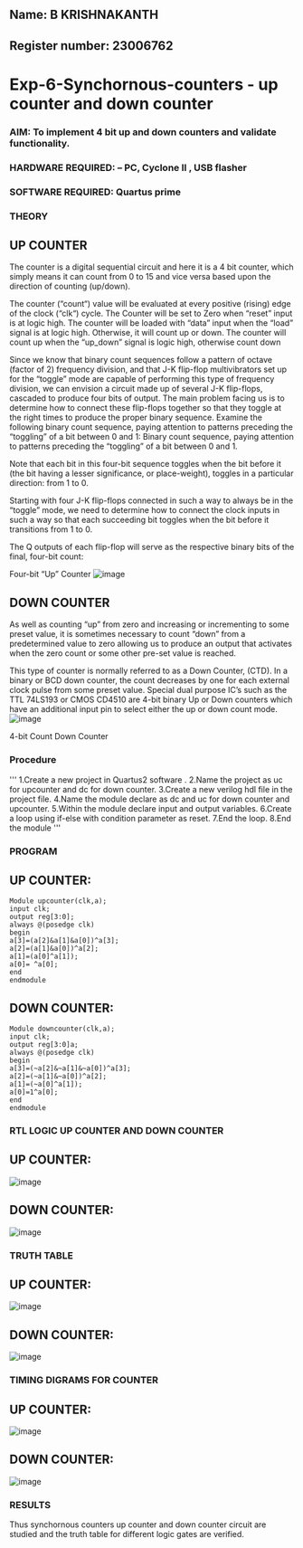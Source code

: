 ## Name: B KRISHNAKANTH
## Register number: 23006762
# Exp-6-Synchornous-counters - up counter and down counter 
### AIM: To implement 4 bit up and down counters and validate  functionality.
### HARDWARE REQUIRED:  – PC, Cyclone II , USB flasher
### SOFTWARE REQUIRED:   Quartus prime
### THEORY 

## UP COUNTER 
The counter is a digital sequential circuit and here it is a 4 bit counter, which simply means it can count from 0 to 15 and vice versa based upon the direction of counting (up/down). 

The counter (“count“) value will be evaluated at every positive (rising) edge of the clock (“clk“) cycle.
The Counter will be set to Zero when “reset” input is at logic high.
The counter will be loaded with “data” input when the “load” signal is at logic high. Otherwise, it will count up or down.
The counter will count up when the “up_down” signal is logic high, otherwise count down

Since we know that binary count sequences follow a pattern of octave (factor of 2) frequency division, and that J-K flip-flop multivibrators set up for the “toggle” mode are capable of performing this type of frequency division, we can envision a circuit made up of several J-K flip-flops, cascaded to produce four bits of output.
The main problem facing us is to determine how to connect these flip-flops together so that they toggle at the right times to produce the proper binary sequence.
Examine the following binary count sequence, paying attention to patterns preceding the “toggling” of a bit between 0 and 1:
Binary count sequence, paying attention to patterns preceding the “toggling” of a bit between 0 and 1.

Note that each bit in this four-bit sequence toggles when the bit before it (the bit having a lesser significance, or place-weight), toggles in a particular direction: from 1 to 0.



 
 

Starting with four J-K flip-flops connected in such a way to always be in the “toggle” mode, we need to determine how to connect the clock inputs in such a way so that each succeeding bit toggles when the bit before it transitions from 1 to 0.

The Q outputs of each flip-flop will serve as the respective binary bits of the final, four-bit count:

 
 

Four-bit “Up” Counter
![image](https://user-images.githubusercontent.com/36288975/169644758-b2f4339d-9532-40c5-af40-8f4f8c942e2c.png)



## DOWN COUNTER 

As well as counting “up” from zero and increasing or incrementing to some preset value, it is sometimes necessary to count “down” from a predetermined value to zero allowing us to produce an output that activates when the zero count or some other pre-set value is reached.

This type of counter is normally referred to as a Down Counter, (CTD). In a binary or BCD down counter, the count decreases by one for each external clock pulse from some preset value. Special dual purpose IC’s such as the TTL 74LS193 or CMOS CD4510 are 4-bit binary Up or Down counters which have an additional input pin to select either the up or down count mode.
![image](https://user-images.githubusercontent.com/36288975/169644844-1a14e123-7228-4ed8-81a9-eb937dff4ac8.png)


4-bit Count Down Counter
### Procedure
'''
1.Create a new project in Quartus2 software .
2.Name the project as uc for upcounter and dc for down counter. 
3.Create a new verilog hdl file in the project file. 
4.Name the module declare as dc and uc for down counter and upcounter. 
5.Within the module declare input and output variables.
6.Create a loop using if-else with condition parameter as reset. 
7.End the loop. 8.End the module
'''


### PROGRAM 

## UP COUNTER:
```
Module upcounter(clk,a);
input clk;
output reg[3:0];
always @(posedge clk)
begin
a[3]=(a[2]&a[1]&a[0])^a[3];
a[2]=(a[1]&a[0])^a[2];
a[1]=(a[0]^a[1]);
a[0]= ^a[0];
end
endmodule
```
## DOWN COUNTER:
```
Module downcounter(clk,a);
input clk;
output reg[3:0]a;
always @(posedge clk)
begin
a[3]=(~a[2]&~a[1]&~a[0])^a[3];
a[2]=(~a[1]&~a[0])^a[2];
a[1]=(~a[0]^a[1]);
a[0]=1^a[0];
end
endmodule
```

### RTL LOGIC UP COUNTER AND DOWN COUNTER  

## UP COUNTER:
![image](https://github.com/Krishnakanth23006762/Exp-7-Synchornous-counters-/assets/138849446/8c468e41-b019-40fc-9fda-714ac600aafe)

## DOWN COUNTER:
![image](https://github.com/Krishnakanth23006762/Exp-7-Synchornous-counters-/assets/138849446/44da3457-55ac-41dd-b538-97717d3c5699)


### TRUTH TABLE 

## UP COUNTER:
![image](https://github.com/Krishnakanth23006762/Exp-7-Synchornous-counters-/assets/138849446/49827b3e-20e8-4e10-86d4-940d111fbb98)

## DOWN COUNTER:
![image](https://github.com/Krishnakanth23006762/Exp-7-Synchornous-counters-/assets/138849446/eff78b8a-3977-4400-8f96-6b34537c2e05)

### TIMING DIGRAMS FOR COUNTER  

## UP COUNTER:
![image](https://github.com/Krishnakanth23006762/Exp-7-Synchornous-counters-/assets/138849446/48749290-4028-466e-a32e-551bd8976452)

## DOWN COUNTER:
![image](https://github.com/Krishnakanth23006762/Exp-7-Synchornous-counters-/assets/138849446/32019e58-0461-4d6b-be85-35a663c4a32d)


### RESULTS 
Thus synchornous counters up counter and down counter circuit are studied and the truth table for different logic gates are verified.
